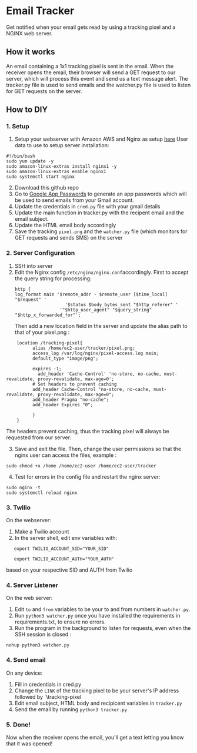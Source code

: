 ﻿# Email Tracker

Get notified when your email gets read by using a tracking pixel and a NGINX web server.

## How it works

An email containing a 1x1 tracking pixel is sent in the email. When the receiver opens the email, their browser will send a GET request to our server, which will process this event and send us a text message alert. The tracker.py file is used to send emails and the watcher.py file is used to listen for GET requests on the server.

## How to DIY

### 1. Setup

1. Setup your webserver with Amazon AWS and Nginx as setup [here](https://aws.plainenglish.io/creating-an-ec2-instance-installing-an-nginx-webserver-8b0ab5ba10a9)
   User data to use to setup server installation:

```
#!/bin/bash
sudo yum update -y
sudo amazon-linux-extras install nginx1 -y
sudo amazon-linux-extras enable nginx1
sudo systemctl start nginx
```

2. Download this github repo
3. Go to [Google App Passwords](https://myaccount.google.com/apppasswords) to generate an app passwords which will be used to send emails from your Gmail account.
4. Update the credentials in `cred.py` file with your gmail details
5. Update the main function in tracker.py with the recipent email and the email subject.
6. Update the HTML email body accordingly
7. Save the tracking `pixel.png` and the `watcher.py` file (which monitors for GET requests and sends SMS) on the server

### 2. Server Configuration

1. SSH into server
2. Edit the Nginx config `/etc/nginx/nginx.conf`accordingly. First to accept the query string for processing:
   ```
   http {
   log_format main '$remote_addr - $remote_user [$time_local] "$request" '
                      '$status $body_bytes_sent "$http_referer" '
                    '"$http_user_agent" "$query_string" "$http_x_forwarded_for"';
   ```
   Then add a new location field in the server and update the alias path to that of your pixel.png :

```
    location /tracking-pixel{
          alias /home/ec2-user/tracker/pixel.png;
          access_log /var/log/nginx/pixel-access.log main;
          default_type "image/png";

          expires -1;
            add_header 'Cache-Control' 'no-store, no-cache, must-revalidate, proxy-revalidate, max-age=0';
          # Set headers to prevent caching
          add_header Cache-Control "no-store, no-cache, must-revalidate, proxy-revalidate, max-age=0";
          add_header Pragma "no-cache";
          add_header Expires "0";

          }
    }
```

The headers prevent caching, thus the tracking pixel will always be requested from our server.

3. Save and exit the file. Then, change the user permissions so that the nginx user can access the files, example :

```
sudo chmod +x /home /home/ec2-user /home/ec2-user/tracker
```

4. Test for errors in the config file and restart the nginx server:

```
sudo nginx -t
sudo systemctl reload nginx
```

### 3. Twilio

On the webserver:

1. Make a Twilio account
2. In the server shell, edit env variables with:

```
   export TWILIO_ACCOUNT_SID="YOUR_SID"

   export TWILIO_ACCOUNT_AUTH="YOUR_AUTH"
```

based on your respective SID and AUTH from Twilio

### 4. Server Listener

On the web server:

1. Edit `to` and `from` variables to be your to and from numbers in `watcher.py`.
2. Run `python3 watcher.py` once you have installed the requirements in requirements.txt, to ensure no errors.
3. Run the program in the background to listen for requests, even when the SSH session is closed :

```
nohup python3 watcher.py
```

### 4. Send email

On any device:

1. Fill in credentials in cred.py
2. Change the `LINK` of the tracking pixel to be your server's IP address followed by `\tracking-pixel
3. Edit email subject, HTML body and recipicent variables in `tracker.py`
4. Send the email by running `python3 tracker.py`

### 5. Done!

Now when the receiver opens the email, you'll get a text letting you know that it was opened!

